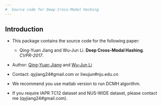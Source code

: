 ```yaml
---
#  Source code for Deep Cross-Modal Hashing
---
```

## Introduction
* This package contains the source code for the following paper:
	* Qing-Yuan Jiang and Wu-Jun Li. **Deep Cross-Modal Hashing**. *CVPR-2017*.

* Author: [Qing-Yuan Jiang](https://jiangqy.github.io/) and [Wu-Jun Li](http://cs.nju.edu.cn/lwj)
* Contact: qyjiang24#gmail.com or liwujun#nju.edu.cn
* We recommend you use matlab version to run DCMH algorithm.
* If you require IAPR TC12 dataset and NUS-WIDE dataset, please contact me (qyjiang24#gmail.com).
